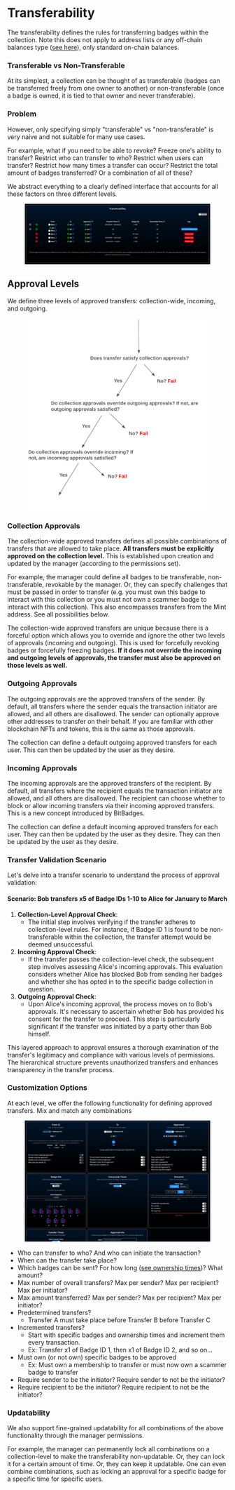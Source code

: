 # Transferability

The transferability defines the rules for transferring badges within the collection. Note this does not apply to address lists or any off-chain balances type ([see here](balances-types.md)), only standard on-chain balances.

### **Transferable vs Non-Transferable**

At its simplest, a collection can be thought of as transferable (badges can be transferred freely from one owner to another) or non-transferable (once a badge is owned, it is tied to that owner and never transferable).

### Problem

However, only specifying simply "transferable" vs "non-transferable" is very naive and not suitable for many use cases.&#x20;

For example, what if you need to be able to revoke? Freeze one's ability to transfer? Restrict who can transfer to who? Restrict when users can transfer? Restrict how many times a transfer can occur? Restrict the total amount of badges transferred? Or a combination of all of these?

We abstract everything to a clearly defined interface that accounts for all these factors on three different levels.

<figure><img src="../../.gitbook/assets/image (25).png" alt=""><figcaption></figcaption></figure>

## Approval Levels

We define three levels of approved transfers: collection-wide, incoming, and outgoing.&#x20;

<figure><img src="../../.gitbook/assets/image (32).png" alt=""><figcaption></figcaption></figure>

### **Collection Approvals**

The collection-wide approved transfers defines all possible combinations of transfers that are allowed to take place. **All transfers must be explicitly approved on the collection level.** This is established upon creation and updated by the manager (according to the permissions set).

For example, the manager could define all badges to be transferable, non-transferable, revokable by the manager. Or, they can specify challenges that must be passed in order to transfer (e.g. you must own this badge to interact with this collection or you must not own a scammer badge to interact with this collection). This also encompasses transfers from the Mint address. See all possibilities below.

The collection-wide approved transfers are unique because there is a forceful option which allows you to override and ignore the other two levels of approvals (incoming and outgoing). This is used for forcefully revoking badges or forcefully freezing badges. **If it does not override the incoming and outgoing levels of approvals, the transfer must also be approved on those levels as well.**

### **Outgoing Approvals**

The outgoing approvals are the approved transfers of the sender. By default, all transfers where the sender equals the transaction initiator are allowed, and all others are disallowed. The sender can optionally approve other addresses to transfer on their behalf. If you are familiar with other blockchain NFTs and tokens, this is the same as those approvals.

The collection can define a default outgoing approved transfers for each user. This can then be updated by the user as they desire.

### **Incoming Approvals**

The incoming approvals are the approved transfers of the recipient. By default, all transfers where the recipient equals the transaction initiator are allowed, and all others are disallowed. The recipient can choose whether to block or allow incoming transfers via their incoming approved transfers. This is a new concept introduced by BitBadges.

The collection can define a default incoming approved transfers for each user. They can then be updated by the user as they desire. They can then be updated by the user as they desire.

### Transfer Validation Scenario

Let's delve into a transfer scenario to understand the process of approval validation:

#### Scenario: Bob transfers x5 of Badge IDs 1-10 to Alice for January to March&#x20;

1. **Collection-Level Approval Check**:
   * The initial step involves verifying if the transfer adheres to collection-level rules. For instance, if Badge ID 1 is found to be non-transferable within the collection, the transfer attempt would be deemed unsuccessful.
2. **Incoming Approval Check**:
   * If the transfer passes the collection-level check, the subsequent step involves assessing Alice's incoming approvals. This evaluation considers whether Alice has blocked Bob from sending her badges and whether she has opted in to the specific badge collection in question.
3. **Outgoing Approval Check**:
   * Upon Alice's incoming approval, the process moves on to Bob's approvals. It's necessary to ascertain whether Bob has provided his consent for the transfer to proceed. This step is particularly significant if the transfer was initiated by a party other than Bob himself.

This layered approach to approval ensures a thorough examination of the transfer's legitimacy and compliance with various levels of permissions. The hierarchical structure prevents unauthorized transfers and enhances transparency in the transfer process.

### Customization Options

At each level, we offer the following functionality for defining approved transfers. Mix and match any combinations

<figure><img src="../../.gitbook/assets/image (4) (1) (1) (1) (1) (1).png" alt=""><figcaption></figcaption></figure>

* Who can transfer to who? And who can initiate the transaction?
* When can the transfer take place?
* Which badges can be sent? For how long ([see ownership times](time-dependent-ownership.md))? What amount?
* Max number of overall transfers? Max per sender? Max per recipient? Max per initiator?
* Max amount transferred? Max per sender? Max per recipient? Max per initiator?
* Predetermined transfers?
  * Transfer A must take place before Transfer B before Transfer C
* Incremented transfers?&#x20;
  * Start with specific badges and ownership times and increment them every transaction.
  * Ex: Transfer x1 of Badge ID 1, then x1 of Badge ID 2, and so on...
* Must own (or not own) specific badges to be approved
  * Ex: Must own a membership to transfer or must now own a scammer badge to transfer
* Require sender to be the initiator? Require sender to not be the initiator?
* Require recipient to be the initiator? Require recipient to not be the initiator?

### **Updatability**

We also support fine-grained updatability for all combinations of the above functionality through the manager permissions.

For example, the manager can permanently lock all combinations on a collection-level to make the transferability non-updatable. Or, they can lock it for a certain amount of time. Or, they can keep it updatable. One can even combine combinations, such as locking an approval for a specific badge for a specific time for specific users.
